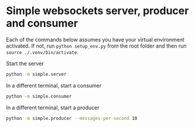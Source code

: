# Simple websockets server, producer and consumer

Each of the commands below assumes you have your virtual environment activated. If not, run `python setup_env.py` from the root folder and then run `source ./.venv/bin/activate`.

Start the server

```sh
python -m simple.server
```

In a different terminal, start a consumer

```sh
python -m simple.consumer
```

In a different terminal, start a producer

```sh
python -m simple.producer --messages-per-second 10
```
